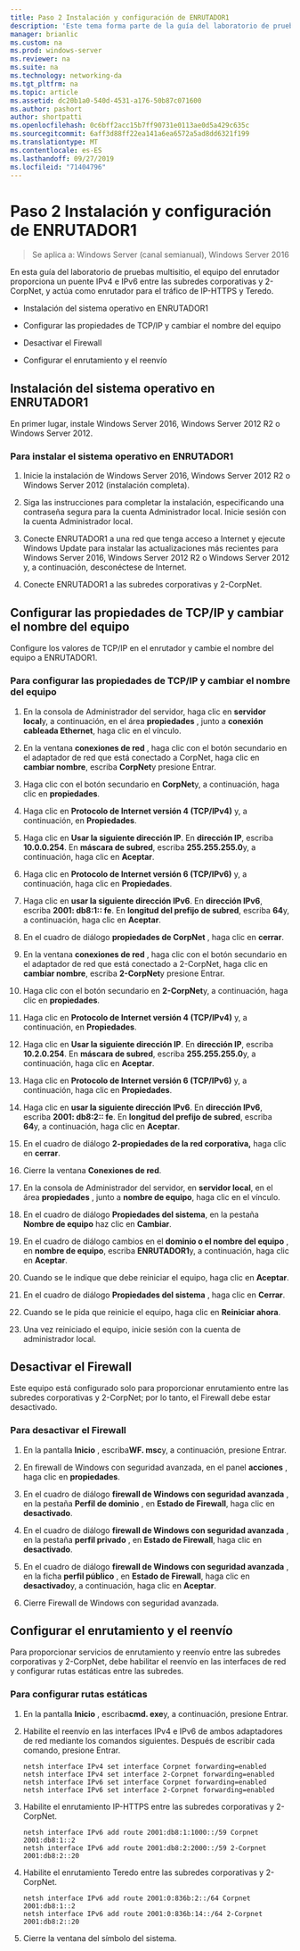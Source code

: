 ```yaml
---
title: Paso 2 Instalación y configuración de ENRUTADOR1
description: 'Este tema forma parte de la guía del laboratorio de pruebas: demostración de una implementación multisitio de DirectAccess para Windows Server 2016'
manager: brianlic
ms.custom: na
ms.prod: windows-server
ms.reviewer: na
ms.suite: na
ms.technology: networking-da
ms.tgt_pltfrm: na
ms.topic: article
ms.assetid: dc20b1a0-540d-4531-a176-50b87c071600
ms.author: pashort
author: shortpatti
ms.openlocfilehash: 0c6bff2acc15b7ff90731e0113ae0d5a429c635c
ms.sourcegitcommit: 6aff3d88ff22ea141a6ea6572a5ad8dd6321f199
ms.translationtype: MT
ms.contentlocale: es-ES
ms.lasthandoff: 09/27/2019
ms.locfileid: "71404796"
---
```

# <a name="step-2-install-and-configure-router1"></a>Paso 2 Instalación y configuración de ENRUTADOR1

>Se aplica a: Windows Server (canal semianual), Windows Server 2016

En esta guía del laboratorio de pruebas multisitio, el equipo del enrutador proporciona un puente IPv4 e IPv6 entre las subredes corporativas y 2-CorpNet, y actúa como enrutador para el tráfico de IP-HTTPS y Teredo.  
  
- Instalación del sistema operativo en ENRUTADOR1 
  
- Configurar las propiedades de TCP/IP y cambiar el nombre del equipo  
  
- Desactivar el Firewall
  
- Configurar el enrutamiento y el reenvío
  
## <a name="install-the-operating-system-on-router1"></a>Instalación del sistema operativo en ENRUTADOR1  
En primer lugar, instale Windows Server 2016, Windows Server 2012 R2 o Windows Server 2012.  
  
### <a name="to-install-the-operating-system-on-router1"></a>Para instalar el sistema operativo en ENRUTADOR1  
  
1.  Inicie la instalación de Windows Server 2016, Windows Server 2012 R2 o Windows Server 2012 (instalación completa).  
  
2.  Siga las instrucciones para completar la instalación, especificando una contraseña segura para la cuenta Administrador local. Inicie sesión con la cuenta Administrador local.  
  
3.  Conecte ENRUTADOR1 a una red que tenga acceso a Internet y ejecute Windows Update para instalar las actualizaciones más recientes para Windows Server 2016, Windows Server 2012 R2 o Windows Server 2012 y, a continuación, desconéctese de Internet.  
  
4.  Conecte ENRUTADOR1 a las subredes corporativas y 2-CorpNet.  
  
## <a name="configure-tcpip-properties-and-rename-the-computer"></a>Configurar las propiedades de TCP/IP y cambiar el nombre del equipo  
Configure los valores de TCP/IP en el enrutador y cambie el nombre del equipo a ENRUTADOR1.  
  
### <a name="to-configure-tcpip-properties-and-rename-the-computer"></a>Para configurar las propiedades de TCP/IP y cambiar el nombre del equipo  
  
1.  En la consola de Administrador del servidor, haga clic en **servidor local**y, a continuación, en el área **propiedades** , junto a **conexión cableada Ethernet**, haga clic en el vínculo.  
  
2.  En la ventana **conexiones de red** , haga clic con el botón secundario en el adaptador de red que está conectado a CorpNet, haga clic en **cambiar nombre**, escriba **CorpNet**y presione Entrar.  
  
3.  Haga clic con el botón secundario en **CorpNet**y, a continuación, haga clic en **propiedades**.  
  
4.  Haga clic en **Protocolo de Internet versión 4 (TCP/IPv4)** y, a continuación, en **Propiedades**.  
  
5.  Haga clic en **Usar la siguiente dirección IP**. En **dirección IP**, escriba **10.0.0.254**. En **máscara de subred**, escriba **255.255.255.0**y, a continuación, haga clic en **Aceptar**.  
  
6.  Haga clic en **Protocolo de Internet versión 6 (TCP/IPv6)** y, a continuación, haga clic en **Propiedades**.  
  
7.  Haga clic en **usar la siguiente dirección IPv6**. En **dirección IPv6**, escriba **2001: db8:1:: fe**. En **longitud del prefijo de subred**, escriba **64**y, a continuación, haga clic en **Aceptar**.  
  
8.  En el cuadro de diálogo **propiedades de CorpNet** , haga clic en **cerrar**.  
  
9. En la ventana **conexiones de red** , haga clic con el botón secundario en el adaptador de red que está conectado a 2-CorpNet, haga clic en **cambiar nombre**, escriba **2-CorpNet**y presione Entrar.  
  
10. Haga clic con el botón secundario en **2-CorpNet**y, a continuación, haga clic en **propiedades**.  
  
11. Haga clic en **Protocolo de Internet versión 4 (TCP/IPv4)** y, a continuación, en **Propiedades**.  
  
12. Haga clic en **Usar la siguiente dirección IP**. En **dirección IP**, escriba **10.2.0.254**. En **máscara de subred**, escriba **255.255.255.0**y, a continuación, haga clic en **Aceptar**.  
  
13. Haga clic en **Protocolo de Internet versión 6 (TCP/IPv6)** y, a continuación, haga clic en **Propiedades**.  
  
14. Haga clic en **usar la siguiente dirección IPv6**. En **dirección IPv6**, escriba **2001: db8:2:: fe**. En **longitud del prefijo de subred**, escriba **64**y, a continuación, haga clic en **Aceptar**.  
  
15. En el cuadro de diálogo **2-propiedades de la red corporativa,** haga clic en **cerrar**.  
  
16. Cierre la ventana **Conexiones de red**.  
  
17. En la consola de Administrador del servidor, en **servidor local**, en el área **propiedades** , junto a **nombre de equipo**, haga clic en el vínculo.  
  
18. En el cuadro de diálogo **Propiedades del sistema**, en la pestaña **Nombre de equipo** haz clic en **Cambiar**.  
  
19. En el cuadro de diálogo cambios en el **dominio o el nombre del equipo** , en **nombre de equipo**, escriba **ENRUTADOR1**y, a continuación, haga clic en **Aceptar**.  
  
20. Cuando se le indique que debe reiniciar el equipo, haga clic en **Aceptar**.  
  
21. En el cuadro de diálogo **Propiedades del sistema** , haga clic en **Cerrar**.  
  
22. Cuando se le pida que reinicie el equipo, haga clic en **Reiniciar ahora**.  
  
23. Una vez reiniciado el equipo, inicie sesión con la cuenta de administrador local.  
  
## <a name="turn-off-the-firewall"></a>Desactivar el Firewall  
Este equipo está configurado solo para proporcionar enrutamiento entre las subredes corporativas y 2-CorpNet; por lo tanto, el Firewall debe estar desactivado.  
  
### <a name="to-turn-off-the-firewall"></a>Para desactivar el Firewall  
  
1.  En la pantalla **Inicio** , escriba**WF. msc**y, a continuación, presione Entrar.  
  
2.  En firewall de Windows con seguridad avanzada, en el panel **acciones** , haga clic en **propiedades**.  
  
3.  En el cuadro de diálogo **firewall de Windows con seguridad avanzada** , en la pestaña **Perfil de dominio** , en **Estado de Firewall**, haga clic en **desactivado**.  
  
4.  En el cuadro de diálogo **firewall de Windows con seguridad avanzada** , en la pestaña **perfil privado** , en **Estado de Firewall**, haga clic en **desactivado**.  
  
5.  En el cuadro de diálogo **firewall de Windows con seguridad avanzada** , en la ficha **perfil público** , en **Estado de Firewall**, haga clic en **desactivado**y, a continuación, haga clic en **Aceptar**.  
  
6.  Cierre Firewall de Windows con seguridad avanzada.  
  
## <a name="configure-routing-and-forwarding"></a>Configurar el enrutamiento y el reenvío  
Para proporcionar servicios de enrutamiento y reenvío entre las subredes corporativas y 2-CorpNet, debe habilitar el reenvío en las interfaces de red y configurar rutas estáticas entre las subredes.  
  
### <a name="to-configure-static-routes"></a>Para configurar rutas estáticas  
  
1.  En la pantalla **Inicio** , escriba**cmd. exe**y, a continuación, presione Entrar.  
  
2.  Habilite el reenvío en las interfaces IPv4 e IPv6 de ambos adaptadores de red mediante los comandos siguientes. Después de escribir cada comando, presione Entrar.  
  
    ```  
    netsh interface IPv4 set interface Corpnet forwarding=enabled  
    netsh interface IPv4 set interface 2-Corpnet forwarding=enabled  
    netsh interface IPv6 set interface Corpnet forwarding=enabled  
    netsh interface IPv6 set interface 2-Corpnet forwarding=enabled  
    ```  
  
3.  Habilite el enrutamiento IP-HTTPS entre las subredes corporativas y 2-CorpNet.  
  
    ```  
    netsh interface IPv6 add route 2001:db8:1:1000::/59 Corpnet 2001:db8:1::2  
    netsh interface IPv6 add route 2001:db8:2:2000::/59 2-Corpnet 2001:db8:2::20  
    ```  
  
4.  Habilite el enrutamiento Teredo entre las subredes corporativas y 2-CorpNet.  
  
    ```  
    netsh interface IPv6 add route 2001:0:836b:2::/64 Corpnet 2001:db8:1::2  
    netsh interface IPv6 add route 2001:0:836b:14::/64 2-Corpnet 2001:db8:2::20  
    ```  
  
5.  Cierre la ventana del símbolo del sistema.
